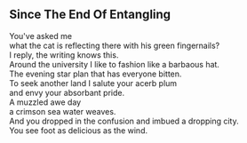 Since The End Of Entangling
---------------------------
You've asked me  
what the cat is reflecting there with his green fingernails?  
I reply, the writing knows this.  
Around the university I like to fashion like a barbaous hat.  
The evening star plan that has everyone bitten.  
To seek another land I salute your acerb plum  
and envy your absorbant pride.  
A muzzled awe day  
a crimson sea water weaves.  
And you dropped in the confusion and imbued a dropping city.  
You see foot as delicious as the wind.  
